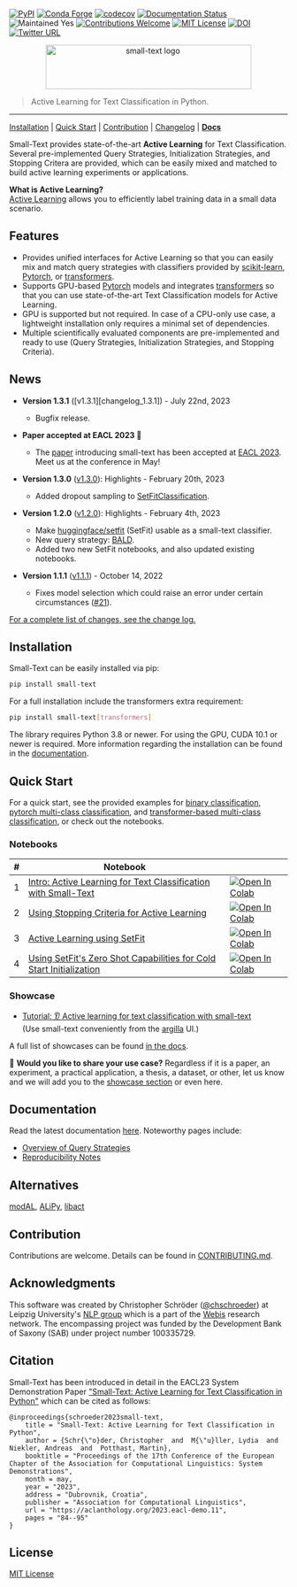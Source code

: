 [![PyPI](https://img.shields.io/pypi/v/small-text/v1.3.1)](https://pypi.org/project/small-text/)
[![Conda Forge](https://img.shields.io/conda/v/conda-forge/small-text?label=conda-forge)](https://anaconda.org/conda-forge/small-text)
[![codecov](https://codecov.io/gh/webis-de/small-text/branch/master/graph/badge.svg?token=P86CPABQOL)](https://codecov.io/gh/webis-de/small-text)
[![Documentation Status](https://readthedocs.org/projects/small-text/badge/?version=v1.3.1)](https://small-text.readthedocs.io/en/v1.3.1/) 
![Maintained Yes](https://img.shields.io/badge/maintained-yes-green)
[![Contributions Welcome](https://img.shields.io/badge/contributions-welcome-brightgreen)](CONTRIBUTING.md)
[![MIT License](https://img.shields.io/github/license/webis-de/small-text)](LICENSE)
[![DOI](https://zenodo.org/badge/DOI/10.5281/zenodo.8174784.svg)](https://zenodo.org/record/8174784)
[![Twitter URL](https://img.shields.io/twitter/url?style=social&url=https%3A%2F%2Fgithub.com%2Fwebis-de%2Fsmall-text)](https://twitter.com/intent/tweet?text=https%3A%2F%2Fgithub.com%2Fwebis-de%2Fsmall-text)

<p align="center">
<img width="372" height="80" src="https://raw.githubusercontent.com/webis-de/small-text/master/docs/_static/small-text-logo.png" alt="small-text logo" />
</p>

> Active Learning for Text Classification in Python.
<hr>

[Installation](#installation) | [Quick Start](#quick-start) | [Contribution](CONTRIBUTING.md) | [Changelog][changelog] | [**Docs**][documentation_main]

Small-Text provides state-of-the-art **Active Learning** for Text Classification. 
Several pre-implemented Query Strategies, Initialization Strategies, and Stopping Critera are provided, 
which can be easily mixed and matched to build active learning experiments or applications.

**What is Active Learning?**  
[Active Learning](https://small-text.readthedocs.io/en/latest/active_learning.html) allows you to efficiently label training data in a small data scenario.


## Features

- Provides unified interfaces for Active Learning so that you can 
  easily mix and match query strategies with classifiers provided by [scikit-learn](https://scikit-learn.org/), [Pytorch](https://pytorch.org/), or [transformers](https://github.com/huggingface/transformers).
- Supports GPU-based [Pytorch](https://pytorch.org/) models and integrates [transformers](https://github.com/huggingface/transformers) 
  so that you can use state-of-the-art Text Classification models for Active Learning.
- GPU is supported but not required. In case of a CPU-only use case, 
  a lightweight installation only requires a minimal set of dependencies.
- Multiple scientifically evaluated components are pre-implemented and ready to use (Query Strategies, Initialization Strategies, and Stopping Criteria).

## News

- **Version 1.3.1** ([v1.3.1][changelog_1.3.1]) - July 22nd, 2023
  - Bugfix release.

- **Paper accepted at EACL 2023 🎉**
  - The [paper][paper_arxiv] introducing small-text has been accepted at [EACL 2023](https://2023.eacl.org/). Meet us at the conference in May!

- **Version 1.3.0** ([v1.3.0][changelog_1.3.0]): Highlights - February 20th, 2023
  - Added dropout sampling to [SetFitClassification](https://github.com/webis-de/small-text/blob/v1.3.0/small_text/integrations/transformers/classifiers/setfit.py).
  
- **Version 1.2.0** ([v1.2.0][changelog_1.2.0]): Highlights - February 4th, 2023
  - Make [huggingface/setfit](https://github.com/huggingface/setfit) (SetFit) usable as a small-text classifier.
  - New query strategy: [BALD](https://github.com/webis-de/small-text/blob/v1.2.0/small_text/query_strategies/bayesian.py).
  - Added two new SetFit notebooks, and also updated existing notebooks.
  
- **Version 1.1.1** ([v1.1.1][changelog_1.1.1]) - October 14, 2022
  - Fixes model selection which could raise an error under certain circumstances ([#21](https://github.com/webis-de/small-text/issues/21)).

[For a complete list of changes, see the change log.][changelog]


## Installation

Small-Text can be easily installed via pip:

```bash
pip install small-text
```

For a full installation include the transformers extra requirement:

```bash
pip install small-text[transformers]
```

The library requires Python 3.8 or newer. For using the GPU, CUDA 10.1 or newer is required. 
More information regarding the installation can be found in the 
[documentation][documentation_install].


## Quick Start

For a quick start, see the provided examples for [binary classification](examples/examplecode/binary_classification.py),
[pytorch multi-class classification](examples/examplecode/pytorch_multiclass_classification.py), and 
[transformer-based multi-class classification](examples/examplecode/transformers_multiclass_classification.py),
or check out the notebooks.

### Notebooks

| # | Notebook | |
| --- | -------- | --- |
| 1 | [Intro: Active Learning for Text Classification with Small-Text](https://github.com/webis-de/small-text/blob/v1.3.1/examples/notebooks/01-active-learning-for-text-classification-with-small-text-intro.ipynb) | [![Open In Colab](https://colab.research.google.com/assets/colab-badge.svg)](https://colab.research.google.com/github/webis-de/small-text/blob/v1.3.1/examples/notebooks/01-active-learning-for-text-classification-with-small-text-intro.ipynb) |
  | 2 | [Using Stopping Criteria for Active Learning](https://github.com/webis-de/small-text/blob/v1.3.1/examples/notebooks/02-active-learning-with-stopping-criteria.ipynb) | [![Open In Colab](https://colab.research.google.com/assets/colab-badge.svg)](https://colab.research.google.com/github/webis-de/small-text/blob/v1.3.1/examples/notebooks/02-active-learning-with-stopping-criteria.ipynb) |
| 3 | [Active Learning using SetFit](https://github.com/webis-de/small-text/blob/v1.3.1/examples/notebooks/03-active-learning-with-setfit.ipynb) | [![Open In Colab](https://colab.research.google.com/assets/colab-badge.svg)](https://colab.research.google.com/github/webis-de/small-text/blob/v1.3.1/examples/notebooks/03-active-learning-with-setfit.ipynb) |
| 4 | [Using SetFit's Zero Shot Capabilities for Cold Start Initialization](https://github.com/webis-de/small-text/blob/v1.3.1/examples/notebooks/04-zero-shot-cold-start.ipynb) | [![Open In Colab](https://colab.research.google.com/assets/colab-badge.svg)](https://colab.research.google.com/github/webis-de/small-text/blob/v1.3.1/examples/notebooks/04-zero-shot-cold-start.ipynb) |

### Showcase

- [Tutorial: 👂 Active learning for text classification with small-text][argilla_al_tutorial]  
  (Use small-text conveniently from the [argilla][argilla] UI.)

A full list of showcases can be found [in the docs][documentation_showcase].

🎀 **Would you like to share your use case?** Regardless if it is a paper, an experiment, a practical application, a thesis, a dataset, or other, let us know and we will add you to the [showcase section][documentation_showcase] or even here.

## Documentation

Read the latest documentation [here][documentation_main]. Noteworthy pages include:

- [Overview of Query Strategies][documentation_query_strategies]
- [Reproducibility Notes][documentation_reproducibility_notes]


## Alternatives

[modAL](https://github.com/modAL-python/modAL), [ALiPy](https://github.com/NUAA-AL/ALiPy), [libact](https://github.com/ntucllab/libact)

## Contribution

Contributions are welcome. Details can be found in [CONTRIBUTING.md](CONTRIBUTING.md).

## Acknowledgments

This software was created by Christopher Schröder ([@chschroeder](https://github.com/chschroeder)) at Leipzig University's [NLP group](http://asv.informatik.uni-leipzig.de/) 
which is a part of the [Webis](https://webis.de/) research network. 
The encompassing project was funded by the Development Bank of Saxony (SAB) under project number 100335729.

## Citation

Small-Text has been introduced in detail in the EACL23 System Demonstration Paper ["Small-Text: Active Learning for Text Classification in Python"](https://aclanthology.org/2023.eacl-demo.11/) which can be cited as follows:

```
@inproceedings{schroeder2023small-text,
    title = "Small-Text: Active Learning for Text Classification in Python",
    author = {Schr{\"o}der, Christopher  and  M{\"u}ller, Lydia  and  Niekler, Andreas  and  Potthast, Martin},
    booktitle = "Proceedings of the 17th Conference of the European Chapter of the Association for Computational Linguistics: System Demonstrations",
    month = may,
    year = "2023",
    address = "Dubrovnik, Croatia",
    publisher = "Association for Computational Linguistics",
    url = "https://aclanthology.org/2023.eacl-demo.11",
    pages = "84--95"
}
```

## License

[MIT License](LICENSE)


[documentation_main]: https://small-text.readthedocs.io/en/v1.3.1/
[documentation_install]: https://small-text.readthedocs.io/en/v1.3.1/install.html
[documentation_query_strategies]: https://small-text.readthedocs.io/en/v1.3.1/components/query_strategies.html
[documentation_showcase]: https://small-text.readthedocs.io/en/v1.3.1/showcase.html
[documentation_reproducibility_notes]: https://small-text.readthedocs.io/en/v1.3.1/reproducibility_notes.html
[changelog]: https://small-text.readthedocs.io/en/latest/changelog.html
[changelog_1.1.0]: https://small-text.readthedocs.io/en/latest/changelog.html#version-1-1-0-2022-10-01
[changelog_1.1.1]: https://small-text.readthedocs.io/en/latest/changelog.html#version-1-1-1-2022-10-14
[changelog_1.2.0]: https://small-text.readthedocs.io/en/latest/changelog.html#version-1-2-0-2023-02-04
[changelog_1.3.0]: https://small-text.readthedocs.io/en/latest/changelog.html#version-1-3-0-2023-02-21
[argilla]: https://github.com/argilla-io/argilla
[argilla_al_tutorial]: https://docs.argilla.io/en/latest/tutorials/notebooks/training-textclassification-smalltext-activelearning.html
[paper_arxiv]: https://arxiv.org/abs/2107.10314
